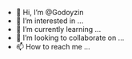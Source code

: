 - 👋 Hi, I’m @Godoyzin
- 👀 I’m interested in ...
- 🌱 I’m currently learning ...
- 💞️ I’m looking to collaborate on ...
- 📫 How to reach me ...

<!---
Godoyzin/Godoyzin is a ✨ special ✨ repository because its `README.md` (this file) appears on your GitHub profile.
You can click the Preview link to take a look at your changes.
--->
